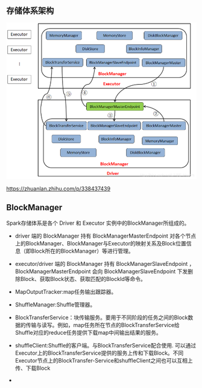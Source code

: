 ## 存储体系架构
![](https://github.com/chenxh/interviews/blob/main/imgs/spark-blockmanager.png  "spark-blockmanager")


https://zhuanlan.zhihu.com/p/338437439
## BlockManager
Spark存储体系是各个 Driver 和 Executor 实例中的BlockManager所组成的。
* driver 端的 BlockManager 持有 BlockManagerMasterEndpoint 对各个节点上的BlockManager、BlockManager与Executor的映射关系及Block位置信息（即Block所在的BlockManager）等进行管理。
* executor/driver 端的 BlockManager 持有 BlockManagerSlaveEndpoint ， BlockManagerMasterEndpoint 会向 BlockManagerSlaveEndpoint 下发删除Block、获取Block状态、获取匹配的BlockId等命令。

* MapOutputTracker:map任务输出跟踪器。
* ShuffleManager:Shuffle管理器。
* BlockTransferService：块传输服务。要用于不同阶段的任务之间的Block数据的传输与读写。例如，map任务所在节点的BlockTransferService给Shuffle对应的reduce任务提供下载map中间输出结果的服务。
* shuffleClient:Shuffle的客户端。与BlockTransferService配合使用. 可以通过Executor上的BlockTransferService提供的服务上传和下载Block。不同Executor节点上的BlockTransfer-Service和shuffleClient之间也可以互相上传、下载Block
* 
